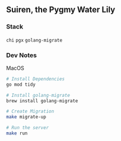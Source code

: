 ## Suiren, the Pygmy Water Lily

### Stack

`chi` `pgx` `golang-migrate`

### Dev Notes

MacOS
```bash
# Install Dependencies
go mod tidy

# Install golang-migrate
brew install golang-migrate

# Create Migration
make migrate-up

# Run the server
make run
```